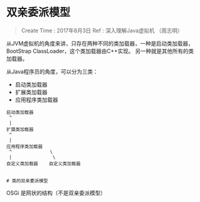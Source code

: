 
# 双亲委派模型

> Create Time : 2017年8月3日  Ref : 深入理解Java虚拟机 （周志明）

从JVM虚拟机的角度来讲，只存在两种不同的类加载器，一种是启动类加载器，BootStrap ClassLoader，这个类加载器由C++实现。
另一种就是其他所有的类加载器。

从Java程序员的角度，可以分为三类：
* 启动类加载器
* 扩展类加载器
* 应用程序类加载器

```img
启动类加载器
 ^
 |
扩展类加载器
 ^
 |
应用程序类加载器
 ^              \
 |               \
自定义类加载器    自定义类加载器


# 类的双亲委派模型

```


OSGi 是网状的结构（不是双亲委派模型）


